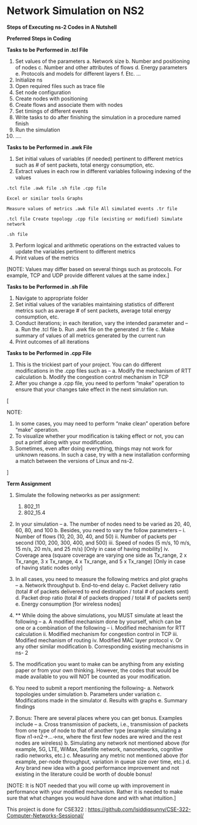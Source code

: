 # Network Simulation on NS2

**Steps of Executing ns-2 Codes in A Nutshell**

**Preferred Steps in Coding**

**Tasks to be Performed in .tcl File**

1. Set values of the parameters
    a. Network size
    b. Number and positioning of nodes
    c. Number and other attributes of flows
    d. Energy parameters
    e. Protocols and models for different layers
    f. Etc. ...
2. Initialize ns
3. Open required files such as trace file
4. Set node configuration
5. Create nodes with positioning
6. Create flows and associate them with nodes
7. Set timings of different events
8. Write tasks to do after finishing the simulation in a procedure named finish
9. Run the simulation
10. ....

**Tasks to be Performed in .awk File**

1. Set initial values of variables (if needed) pertinent to different metrics such as # of sent packets,
    total energy consumption, etc.
2. Extract values in each row in different variables following indexing of the values

```
.tcl file .awk file .sh file .cpp file
```
```
Excel or similar tools Graphs
```
```
Measure values of metrics .awk file All simulated events .tr file
```
```
.tcl file Create topology .cpp file (existing or modified) Simulate network
```
```
.sh file
```

3. Perform logical and arithmetic operations on the extracted values to update the variables
    pertinent to different metrics
4. Print values of the metrics

[NOTE: Values may differ based on several things such as protocols. For example, TCP and UDP provide
different values at the same index.]

**Tasks to be Performed in .sh File**

1. Navigate to appropriate folder
2. Set initial values of the variables maintaining statistics of different metrics such as average # of
    sent packets, average total energy consumption, etc.
3. Conduct iterations; in each iteration, vary the intended parameter and –
    a. Run the .tcl file
    b. Run .awk file on the generated .tr file
    c. Make summary of values of all metrics generated by the current run
4. Print outcomes of all iterations

**Tasks to be Performed in .cpp File**

1. This is the trickiest part of your project. You can do different modifications in the .cpp files such
    as –
       a. Modify the mechanism of RTT calculation
       b. Modify the congestion control mechanism in TCP
2. After you change a .cpp file, you need to perform “make” operation to ensure that your changes
    take effect in the next simulation run.

[

NOTE:

1. In some cases, you may need to perform “make clean” operation before “make” operation.
2. To visualize whether your modification is taking effect or not, you can put a printf along with
    your modification.
3. Sometimes, even after doing everything, things may not work for unknown reasons. In such a
    case, try with a new installation conforming a match between the versions of Linux and ns-2.

]


**Term Assignment**

1. Simulate the following networks as per assignment:

	1. 802_11
	2. 802_15.4
2. In your simulation –
    a. The number of nodes need to be varied as 20, 40, 60, 80, and 100
    b. Besides, you need to vary the follow parameters –
       i. Number of flows (10, 20, 30, 40, and 50)
ii. Number of packets per second (100, 200, 300, 400, and 500)
iii. Speed of nodes (5 m/s, 10 m/s, 15 m/s, 20 m/s, and 25 m/s) [Only in case of
having mobility]
iv. Coverage area (square coverage are varying one side as Tx_range, 2 x Tx_range,
3 x Tx_range, 4 x Tx_range, and 5 x Tx_range) [Only in case of having static
nodes only]
3. In all cases, you need to measure the following metrics and plot graphs –
    a. Network throughput
    b. End-to-end delay
    c. Packet delivery ratio (total # of packets delivered to end destination / total # of packets
       sent)
    d. Packet drop ratio (total # of packets dropped / total # of packets sent)
    e. Energy consumption [for wireless nodes]
4. ** While doing the above simulations, you MUST simulate at least the following –
    a. A modified mechanism done by yourself, which can be one or a combination of the
       following –
          i. Modified mechanism for RTT calculation
ii. Modified mechanism for congestion control in TCP
iii. Modified mechanism of routing
iv. Modified MAC layer protocol
v. Or any other similar modification
    b. Corresponding existing mechanisms in ns- 2
5. The modification you want to make can be anything from any existing paper or from your own
    thinking. However, the codes that would be made available to you will NOT be counted as your
    modification.


6. You need to submit a report mentioning the following-
    a. Network topologies under simulation
    b. Parameters under variation
    c. Modifications made in the simulator
    d. Results with graphs
    e. Summary findings
7. Bonus: There are several places where you can get bonus. Examples include –
    a. Cross transmission of packets, i.e., transmission of packets from one type of node to
       that of another type (example: simulating a flow n1->n2->...->nx, where the first few
       nodes are wired and the rest nodes are wireless)
    b. Simulating any network not mentioned above (for example, 5G, LTE, WiMax, Satellite
       network, nanonetworks, cognitive radio networks, etc.)
    c. Measuring any metric not mentioned above (for example, per-node throughput,
       variation in queue size over time, etc.)
    d. Any brand new idea with a good performance improvement and not existing in the
       literature could be worth of double bonus!

[NOTE: It is NOT needed that you will come up with improvement in performance with your
modified mechanism. Rather it is needed to make sure that what changes you would have done and
with what intuition.]


This project is done for CSE322 : https://github.com/lsiddiqsunny/CSE-322-Computer-Networks-Sessional/


